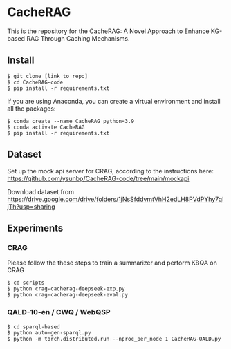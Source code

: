# CacheRAG

This is the repository for the CacheRAG: A Novel Approach to Enhance KG-based RAG Through Caching Mechanisms.

## Install

```console
$ git clone [link to repo]
$ cd CacheRAG-code
$ pip install -r requirements.txt 
```

If you are using Anaconda, you can create a virtual environment and install all the packages:

```console
$ conda create --name CacheRAG python=3.9
$ conda activate CacheRAG
$ pip install -r requirements.txt
```

## Dataset

Set up the mock api server for CRAG, according to the instructions here: https://github.com/ysunbp/CacheRAG-code/tree/main/mockapi

Download dataset from https://drive.google.com/drive/folders/1jNsSfddvmtVhH2edLH8PVdPYhy7qIjTh?usp=sharing

## Experiments

### CRAG
Please follow the these steps to train a summarizer and perform KBQA on CRAG
```console
$ cd scripts
$ python crag-cacherag-deepseek-exp.py
$ python crag-cacherag-deepseek-eval.py
```

### QALD-10-en / CWQ / WebQSP
```console
$ cd sparql-based
$ python auto-gen-sparql.py
$ python -m torch.distributed.run --nproc_per_node 1 CacheRAG-QALD.py
```
